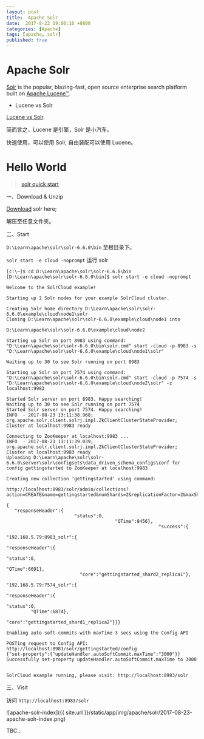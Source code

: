 ```yaml
---
layout: post
title:  Apache Solr
date:  2017-8-22 19:00:16 +0800
categories: [Apache]
tags: [apache, solr]
published: true
---
```


# Apache Solr

[Solr](http://lucene.apache.org/solr/) is the popular, blazing-fast, open source enterprise search platform built on [Apache Lucene™](https://lucene.apache.org/).


- Lucene vs Solr

[Lucene vs Solr](http://www.lucenetutorial.com/lucene-vs-solr.html).

简而言之，Lucene 是引擎，Solr 是小汽车。

快速使用，可以使用 Solr, 自由装配可以使用 Lucene。


# Hello World

> [solr quick start](http://lucene.apache.org/solr/quickstart.html)

一、Download & Unzip

[Download](http://www.apache.org/dyn/closer.lua/lucene/solr/6.6.0) solr here;

解压至任意文件夹。

二、Start

`D:\Learn\apache\solr\solr-6.6.0\bin` 至根目录下。

`solr start -e cloud -noprompt` 运行 solr

```
[c:\~]$ cd D:\Learn\apache\solr\solr-6.6.0\bin
[D:\Learn\apache\solr\solr-6.6.0\bin]$ solr start -e cloud -noprompt

Welcome to the SolrCloud example!

Starting up 2 Solr nodes for your example SolrCloud cluster.

Creating Solr home directory D:\Learn\apache\solr\solr-6.6.0\example\cloud\node1\solr
Cloning D:\Learn\apache\solr\solr-6.6.0\example\cloud\node1 into
                                                                   D:\Learn\apache\solr\solr-6.6.0\example\cloud\node2

Starting up Solr on port 8983 using command:
"D:\Learn\apache\solr\solr-6.6.0\bin\solr.cmd" start -cloud -p 8983 -s "D:\Learn\apache\solr\solr-6.6.0\example\cloud\node1\solr"

Waiting up to 30 to see Solr running on port 8983

Starting up Solr on port 7574 using command:
"D:\Learn\apache\solr\solr-6.6.0\bin\solr.cmd" start -cloud -p 7574 -s "D:\Learn\apache\solr\solr-6.6.0\example\cloud\node2\solr" -z localhost:9983

Started Solr server on port 8983. Happy searching!
Waiting up to 30 to see Solr running on port 7574
Started Solr server on port 7574. Happy searching!
INFO  - 2017-08-23 13:11:38.968; org.apache.solr.client.solrj.impl.ZkClientClusterStateProvider; Cluster at localhost:9983 ready

Connecting to ZooKeeper at localhost:9983 ...
INFO  - 2017-08-23 13:11:39.039; org.apache.solr.client.solrj.impl.ZkClientClusterStateProvider; Cluster at localhost:9983 ready
Uploading D:\Learn\apache\solr\solr-6.6.0\server\solr\configsets\data_driven_schema_configs\conf for config gettingstarted to ZooKeeper at localhost:9983

Creating new collection 'gettingstarted' using command:
                                                       http://localhost:8983/solr/admin/collections?action=CREATE&name=gettingstarted&numShards=2&replicationFactor=2&maxShardsPerNode=2&collection.configName=gettingstarted

{
   "responseHeader":{
                         "status":0,
                                        "QTime":8456},
                                                        "success":{
                                                                       "192.168.5.79:8983_solr":{
                                                                                                       "responseHeader":{
                                                                                                                                 "status":0,
                                                                                                                                                   "QTime":6691},
                           "core":"gettingstarted_shard2_replica1"},
                                                                        "192.168.5.79:7574_solr":{
                                                                                                        "responseHeader":{
                                                                                                                                  "status":0,
         "QTime":6874},
                             "core":"gettingstarted_shard1_replica2"}}}

Enabling auto soft-commits with maxTime 3 secs using the Config API

POSTing request to Config API: http://localhost:8983/solr/gettingstarted/config
{"set-property":{"updateHandler.autoSoftCommit.maxTime":"3000"}}
Successfully set-property updateHandler.autoSoftCommit.maxTime to 3000


SolrCloud example running, please visit: http://localhost:8983/solr 
```

三、Visit

访问 `http://localhost:8983/solr`

![apache-solr-index]({{ site.url }}/static/app/img/apache/solr/2017-08-23-apache-solr-index.png)


TBC...
